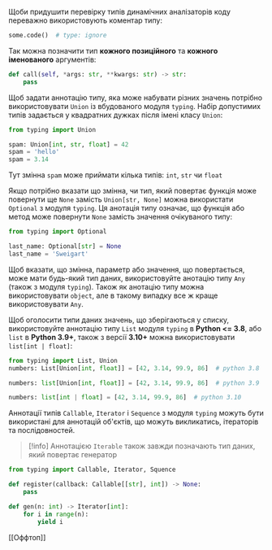 Щоби придушити перевірку типів динамічних аналізаторів коду переважно використовують коментар типу:
```python
some.code()  # type: ignore
```

Так можна позначити тип **кожного позиційного** та **кожного іменованого** аргументів:
```python
def call(self, *args: str, **kwargs: str) -> str:
	pass
```

Щоб задати аннотацію типу, яка може набувати різних значень потрібно використовувати `Union` із вбудованого модуля `typing`. Набір допустимих типів задається у квадратних дужках після імені класу `Union`:
```python
from typing import Union

spam: Union[int, str, float] = 42
spam = 'hello'
spam = 3.14
```
Тут змінна `spam` може приймати кілька типів: `int`, `str` чи `float`

Якщо потрібно вказати що змінна, чи тип, який повертає функція може повернути ще `None` замість `Union[str, None]` можна використати `Optional` з модуля `typing`. Ця анотація типу означає, що функція або метод може повернути `None` замість значення очікуваного типу:
```python
from typing import Optional

last_name: Optional[str] = None
last_name = 'Sweigart'
```

Щоб вказати, що змінна, параметр або значення, що повертається, може мати будь-який тип даних, використовуйте анотацію типу `Any` (також з модуля `typing`). Також як анотацію типу можна використовувати `object`, але в такому випадку все ж краще використовувати `Any`.

Щоб оголосити типи даних значень, що зберігаються у списку, використовуйте аннотацію типу `List` модуля `typing` в **Python <= 3.8**, або `list` в **Python 3.9+**, також з версії **3.10+** можна використовувати `list[int | float]`:
```python
from typing import List, Union
numbers: List[Union[int, float]] = [42, 3.14, 99.9, 86]  # python 3.8

numbers: list[Union[int, float]] = [42, 3.14, 99.9, 86]  # python 3.9

numbers: list[int | float] = [42, 3.14, 99.9, 86]  # python 3.10
```

Аннотації типів `Callable`, `Iterator` і `Sequence` з модуля `typing` можуть бути використані для аннотацій об'єктів, що можуть викликатись, ітераторів та послідовностей.

> [!info] Аннотацією `Iterable` також завжди позначають тип даних, який повертає генератор
> 

```python
from typing import Callable, Iterator, Squence

def register(callback: Callable[[str], int]) -> None:
	pass

def gen(n: int) -> Iterator[int]:
	for i in range(n):
		yield i
```

[[Оффтоп]]